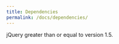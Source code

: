 ```yaml
---
title: Dependencies
permalink: /docs/dependencies/
---
```



jQuery greater than or equal to version 1.5.
